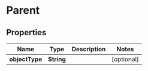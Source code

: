 

# Parent


## Properties

Name | Type | Description | Notes
------------ | ------------- | ------------- | -------------
**objectType** | **String** |  |  [optional]



